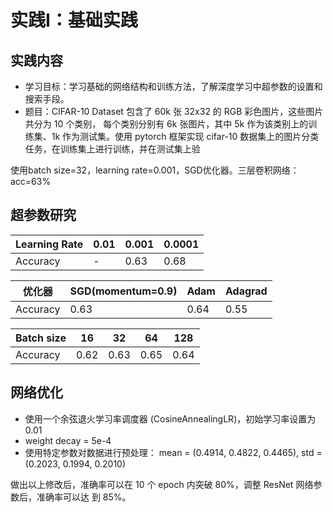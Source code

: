# 实践I：基础实践
## 实践内容

- 学习目标：学习基础的网络结构和训练方法，了解深度学习中超参数的设置和搜索手段。
- 题目：CIFAR-10 Dataset 包含了 60k 张 32x32 的 RGB 彩色图片，这些图片共分为 10 个类别，
每个类别分别有 6k 张图片，其中 5k 作为该类别上的训练集、1k 作为测试集。使用 pytorch
框架实现 cifar-10 数据集上的图片分类任务，在训练集上进行训练，并在测试集上验

使用batch size=32，learning rate=0.001，SGD优化器。三层卷积网络：acc=63%

## 超参数研究
| Learning Rate | 0.01 | 0.001 | 0.0001 |
| ------------- | ---- | ----- | ------ |
| Accuracy      | -    | 0.63  | 0.68   |

| 优化器 | SGD(momentum=0.9) | Adam | Adagrad |
| ------ | ---- | ----- | ------ |
| Accuracy | 0.63  | 0.64  | 0.55   |

| Batch size | 16   | 32   | 64   | 128  |
| ---------- | ---- | ---- | ---- | ---- |
| Accuracy   | 0.62 | 0.63 | 0.65 | 0.64 |


## 网络优化
- 使用一个余弦退火学习率调度器 (CosineAnnealingLR)，初始学习率设置为0.01
- weight decay = 5e-4
- 使用特定参数对数据进行预处理： mean = (0.4914, 0.4822, 0.4465), std = (0.2023, 0.1994, 0.2010)

做出以上修改后，准确率可以在 10 个 epoch 内突破 80%，调整 ResNet 网络参数后，准确率可以达
到 85%。